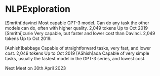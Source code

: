 # NLPExploration

[Smrithi]davinci	Most capable GPT-3 model. Can do any task the other models can do, often with higher quality.	2,049 tokens	Up to Oct 2019
[Smrithi]curie	Very capable, but faster and lower cost than Davinci.	2,049 tokens	Up to Oct 2019.


[Ashish]babbage	Capable of straightforward tasks, very fast, and lower cost.	2,049 tokens	Up to Oct 2019
[AShish]ada	Capable of very simple tasks, usually the fastest model in the GPT-3 series, and lowest cost.

Next Meet on 30th April 2023
